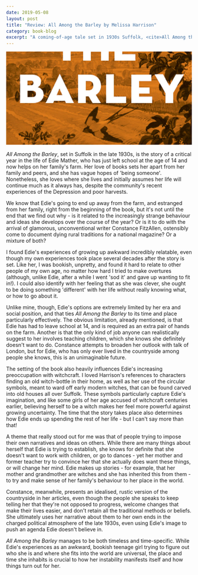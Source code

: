 ```yaml
---
date: 2019-05-08
layout: post
title: "Review: All Among the Barley by Melissa Harrison"
category: book-blog
excerpt: "A coming-of-age tale set in 1930s Suffolk, <cite>All Among the Barley</cite> manages to be both timeless and time-specific."
---
```


![All Among the Barley](/images/all-among-the-barley.jpg)

<cite>All Among the Barley</cite>, set in Suffolk in the late 1930s, is the story of a critical year in the life of Edie Mather, who has just left school at the age of 14 and now helps on her family's farm. Her love of books sets her apart from her family and peers, and she has vague hopes of 'being someone'. Nonetheless, she loves where she lives and initially assumes her life will continue much as it always has, despite the community's recent experiences of the Depression and poor harvests.

We know that Edie's going to end up away from the farm, and estranged from her family, right from the beginning of the book, but it's not until the end that we find out why - is it related to the increasingly strange behaviour and ideas she develops over the course of the year? Or is it to do with the arrival of glamorous, unconventional writer Constance FitzAllen, ostensibly come to document dying rural traditions for a national magazine? Or a mixture of both?

I found Edie's experiences of growing up awkward incredibly relatable, even though my own experiences took place several decades after the story is set. Like her, I was bookish, unpretty, and found it hard to relate to other people of my own age, no matter how hard I tried to make overtures (although, unlike Edie, after a while I went 'sod it' and gave up wanting to fit in!). I could also identify with her feeling that as she was clever, she ought to be doing something 'different' with her life without really knowing what, or how to go about it.

Unlike mine, though, Edie's options are extremely limited by her era and social position, and that ties <cite>All Among the Barley</cite> to its time and place particularly effectively. The obvious limitation, already mentioned, is that Edie has had to leave school at 14, and is required as an extra pair of hands on the farm. Another is that the only kind of job anyone can realistically suggest to her involves teaching children, which she knows she definitely doesn't want to do. Constance attempts to broaden her outlook with talk of London, but for Edie, who has only ever lived in the countryside among people she knows, this is an unimaginable future.

The setting of the book also heavily influences Edie's increasing preoccupation with witchcraft. I loved Harrison's references to characters finding an old witch-bottle in their home, as well as her use of the circular symbols, meant to ward off early modern witches, that can be found carved into old houses all over Suffolk. These symbols particularly capture Edie's imagination, and like some girls of her age accused of witchcraft centuries earlier, believing herself to be a witch makes her feel more powerful against growing uncertainty. The time that the story takes place also determines how Edie ends up spending the rest of her life - but I can't say more than that!

A theme that really stood out for me was that of people trying to impose their own narratives and ideas on others. While there are many things about herself that Edie is trying to establish, she knows for definite that she doesn't want to work with children, or go to dances - yet her mother and former teacher try to convince her that she actually does want these things, or will change her mind. Edie makes up stories - for example, that her mother and grandmother are witches and she has inherited this from them - to try and make sense of her family's behaviour to her place in the world.

Constance, meanwhile, presents an idealised, rustic version of the countryside in her articles, even though the people she speaks to keep telling her that they're not opposed to progress, welcome changes that make their lives easier, and don't retain all the traditional methods or beliefs. She ultimately uses her narrative about them to her own ends in the charged political atmosphere of the late 1930s, even using Edie's image to push an agenda Edie doesn't believe in.

<cite>All Among the Barley</cite> manages to be both timeless and time-specific. While Edie's experiences as an awkward, bookish teenage girl trying to figure out who she is and where she fits into the world are universal, the place and time she inhabits is crucial to how her instability manifests itself and how things turn out for her.
